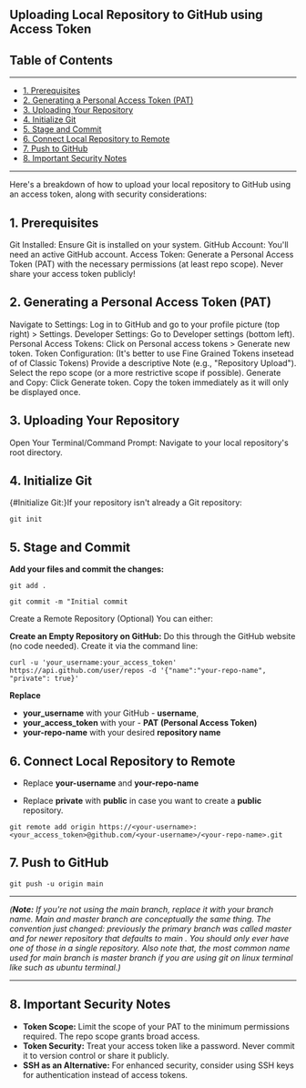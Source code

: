 ## Uploading Local Repository to GitHub using Access Token

## Table of Contents
---
<!-- vscode-markdown-toc -->
- [1. Prerequisites](#1-prerequisites)
- [2. Generating a Personal Access Token (PAT)](#2-generating-a-personal-access-token-pat)
- [3. Uploading Your Repository](#3-uploading-your-repository)
- [4. Initialize Git](#4-initialize-git)
- [5. Stage and Commit](#5-stage-and-commit)
- [6. Connect Local Repository to Remote](#6-connect-local-repository-to-remote)
- [7. Push to GitHub](#7-push-to-github)
- [8. Important Security Notes](#8-important-security-notes)

<!-- vscode-markdown-toc-config
	numbering=true
	autoSave=true
	/vscode-markdown-toc-config -->
<!-- /vscode-markdown-toc --> 
 ---

Here's a breakdown of how to upload your local repository to GitHub using an access token, along with security considerations:

##  1. <a name='Prerequisites'></a>Prerequisites

Git Installed: Ensure Git is installed on your system.
GitHub Account: You'll need an active GitHub account.
Access Token: Generate a Personal Access Token (PAT) with the necessary permissions (at least repo scope). Never share your access token publicly!

##  2. <a name='GeneratingaPersonalAccessTokenPAT'></a>Generating a Personal Access Token (PAT)

Navigate to Settings: Log in to GitHub and go to your profile picture (top right) > Settings.
Developer Settings: Go to Developer settings (bottom left).
Personal Access Tokens: Click on Personal access tokens > Generate new token.
Token Configuration:
(It's better to use Fine Grained Tokens insetead of of Classic Tokens)
Provide a descriptive Note (e.g., "Repository Upload").
Select the repo scope (or a more restrictive scope if possible).
Generate and Copy: Click Generate token. Copy the token immediately as it will only be displayed once.

##  3. <a name='UploadingYourRepository'></a>Uploading Your Repository

Open Your Terminal/Command Prompt: Navigate to your local repository's root directory.

##  4. <a name='InitializeGit'></a>Initialize Git

 {#Initialize Git:}If your repository isn't already a Git repository:

```
git init
```

##  5. <a name='StageandCommit'></a>Stage and Commit

**Add your files and commit the changes:**

```
git add .
```
```
git commit -m "Initial commit
```

Create a Remote Repository (Optional) You can either:

**Create an Empty Repository on GitHub:** Do this through the GitHub website (no code needed).
Create it via the command line:

```
curl -u 'your_username:your_access_token' https://api.github.com/user/repos -d '{"name":"your-repo-name", "private": true}'
```

**Replace** 

-   **your_username** with your GitHub -    **username**, 
-   **your_access_token** with your -   **PAT** **(Personal Access Token)**
-   **your-repo-name** with your desired **repository name**

##  6. <a name='ConnectLocalRepositorytoRemote'></a>Connect Local Repository to Remote 

-   Replace **your-username** and **your-repo-name**

-   Replace **private** with **public** in case you want to create a **public** repository.

```
git remote add origin https://<your-username>:<your_access_token>@github.com/<your-username>/<your-repo-name>.git
```

##  7. <a name='PushtoGitHub'></a>Push to GitHub

```
git push -u origin main
```
---
*(**Note:** If you're not using the main branch, replace it with your branch name. Main and master branch are conceptually the same thing. The convention just changed: previously the primary branch was called master and for newer repository that defaults to main . You should only ever have one of those in a single repository. Also note that, the most common name used for main branch is master branch if you are using git on linux terminal like such as ubuntu terminal.)*

---
##  8. <a name='ImportantSecurityNotes'></a>Important Security Notes 

-   **Token Scope:** Limit the scope of your PAT to the minimum permissions required. The repo scope grants broad access.
-   **Token Security:** Treat your access token like a password. Never commit it to version control or share it publicly.
-   **SSH as an Alternative:** For enhanced security, consider using SSH keys for authentication instead of access tokens.

